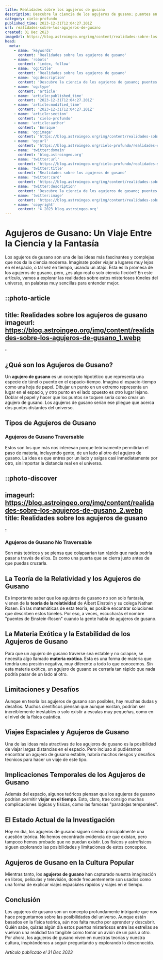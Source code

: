 ```yaml
---
title: Realidades sobre los agujeros de gusano
description: Descubre la ciencia de los agujeros de gusano; puentes en el tejido espacial-tiempo que prometen viajes más allá de las estrellas. Explora realidades y mitos.
category: cielo-profundo
published_time: 2023-12-31T12:04:27.201Z
url: realidades-sobre-los-agujeros-de-gusano
created: 31 Dec 2023
imageUrl: https://blog.astroingeo.org/img/content/realidades-sobre-los-agujeros-de-gusano_1.webp
head:
  meta:
    - name: 'keywords'
      content: 'Realidades sobre los agujeros de gusano'
    - name: 'robots'
      content: 'index, follow'
    - name: 'og:title'
      content: 'Realidades sobre los agujeros de gusano'
    - name: 'og:description'
      content: 'Descubre la ciencia de los agujeros de gusano; puentes en el tejido espacial-tiempo que prometen viajes más allá de las estrellas. Explora realidades y mitos.'
    - name: 'og:type'
      content: 'article'
    - name: 'article:published_time'
      content: '2023-12-31T12:04:27.201Z'
    - name: 'article:modified_time'
      content: '2023-12-31T12:04:27.201Z'
    - name: 'article:section'
      content: 'cielo-profundo'
    - name: 'article:author'
      content: 'Enrique'
    - name: 'og:image'
      content: 'https://blog.astroingeo.org/img/content/realidades-sobre-los-agujeros-de-gusano_1.webp'
    - name: 'og:url'
      content: 'https://blog.astroingeo.org/cielo-profundo/realidades-sobre-los-agujeros-de-gusano'
    - name: 'twitter:domain'
      content: 'blog.astroingeo.org'
    - name: 'twitter:url'
      content: 'https://blog.astroingeo.org/cielo-profundo/realidades-sobre-los-agujeros-de-gusano'
    - name: 'twitter:title'
      content: 'Realidades sobre los agujeros de gusano'
    - name: 'twitter:card'
      content: 'https://blog.astroingeo.org/img/content/realidades-sobre-los-agujeros-de-gusano_1.webp'
    - name: 'twitter:description'
      content: 'Descubre la ciencia de los agujeros de gusano; puentes en el tejido espacial-tiempo que prometen viajes más allá de las estrellas. Explora realidades y mitos.'
    - name: 'twitter:image'
      content: 'https://blog.astroingeo.org/img/content/realidades-sobre-los-agujeros-de-gusano_1.webp'
    - name: 'copyright'
      content: '© 2023 blog.astroingeo.org'
---
```

# Agujeros de Gusano: Un Viaje Entre la Ciencia y la Fantasía

Los agujeros de gusano son una de las ideas más fascinantes y complejas que nos da la ciencia moderna. Imagínate poder viajar a lugares muy lejos en el espacio, o tal vez en tiempo, usando un atajo. Esta es la promesa de los agujeros de gusano, pero, ¿es algo real o solo ciencia ficción? En este artículo, vamos a explorar las realidades sobre estos misteriosos túneles del universo, en palabras muy sencillas para entender mejor.

::photo-article
---
title: Realidades sobre los agujeros de gusano
imageurl: https://blog.astroingeo.org/img/content/realidades-sobre-los-agujeros-de-gusano_1.webp
---
::

## ¿Qué son los Agujeros de Gusano?

Un **agujero de gusano** es un concepto hipotético que representa una especie de túnel o puente en el espacio-tiempo. Imagina el espacio-tiempo como una hoja de papel. Dibujar un punto en un extremo representa un lugar en el espacio, y otro punto en el lado opuesto es otro lugar lejano. Doblar el papel y hacer que los puntos se toquen sería como crear un agujero de gusano. Los agujeros de gusano serían ese pliegue que acerca dos puntos distantes del universo.

## Tipos de Agujeros de Gusano

### Agujeros de Gusano Traversable

Estos son los que más nos interesan porque teóricamente permitirían el paso de materia, incluyendo gente, de un lado al otro del agujero de gusano. La idea es que entres por un lado y salgas casi inmediatamente por otro, sin importar la distancia real en el universo.


::photo-discover
---
imageurl: https://blog.astroingeo.org/img/content/realidades-sobre-los-agujeros-de-gusano_2.webp
title: Realidades sobre los agujeros de gusano
---
::

### Agujeros de Gusano No Traversable

Son más teóricos y se piensa que colapsarían tan rápido que nada podría pasar a través de ellos. Es como una puerta que se cierra justo antes de que puedas cruzarla.

## La Teoría de la Relatividad y los Agujeros de Gusano

Es importante saber que los agujeros de gusano no son solo fantasía, vienen de la **teoría de la relatividad** de Albert Einstein y su colega Nathan Rosen. En las matemáticas de esta teoría, es posible encontrar soluciones que describen estos túneles. Por eso, a veces, escucharás el nombre "puentes de Einstein-Rosen" cuando la gente habla de agujeros de gusano.

## La Materia Exótica y la Estabilidad de los Agujeros de Gusano

Para que un agujero de gusano traverse sea estable y no colapse, se necesita algo llamado **materia exótica**. Esta es una forma de materia que tendría una presión negativa, muy diferente a todo lo que conocemos. Sin esta materia exótica, un agujero de gusano se cerraría tan rápido que nada podría pasar de un lado al otro.

## Limitaciones y Desafíos

Aunque en teoría los agujeros de gusano son posibles, hay muchas dudas y desafíos. Muchos científicos piensan que aunque existan, podrían ser increíblemente inestables o solo existir a escalas muy pequeñas, como en el nivel de la física cuántica.

## Viajes Espaciales y Agujeros de Gusano

Una de las ideas más atractivas de los agujeros de gusano es la posibilidad de viajar largas distancias en el espacio. Pero incluso si pudiéramos encontrar un agujero de gusano estable, habría muchos riesgos y desafíos técnicos para hacer un viaje de este tipo.

## Implicaciones Temporales de los Agujeros de Gusano

Además del espacio, algunos teóricos piensan que los agujeros de gusano podrían permitir **viajar en el tiempo**. Esto, claro, trae consigo muchas complicaciones lógicas y físicas, como las famosas "paradojas temporales".

## El Estado Actual de la Investigación

Hoy en día, los agujeros de gusano siguen siendo principalmente una cuestión teórica. No hemos encontrado evidencia de que existan, pero tampoco hemos probado que no puedan existir. Los físicos y astrofísicos siguen explorando las posibilidades y limitaciones de estos conceptos.

## Agujeros de Gusano en la Cultura Popular

Mientras tanto, los **agujeros de gusano** han capturado nuestra imaginación en libros, películas y televisión, donde frecuentemente son usados como una forma de explicar viajes espaciales rápidos y viajes en el tiempo.

## Conclusión

Los agujeros de gusano son un concepto profundamente intrigante que nos hace preguntarnos sobre las posibilidades del universo. Aunque están basados en la física teórica, aún nos falta mucho por aprender y descubrir. Quién sabe, quizás algún día estos puertos misteriosos entre las estrellas se vuelvan una realidad tan tangible como tomar un avión de un país a otro. Por ahora, los agujeros de gusano viven en nuestras teorías y nuestra cultura, inspirándonos a seguir preguntando y explorando lo desconocido.

_Artículo publicado el 31 Dec 2023_